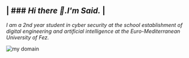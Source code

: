 | ###  *Hi there 👋.I'm Said.* |
---

   *I am a 2nd year student in cyber security at the school establishment of digital engineering and artificial intelligence* 
   *at the Euro-Mediterranean University of Fez.*


![my domain](https://user-images.githubusercontent.com/86806365/218285257-5c9f0654-8fb6-4872-841d-870998a94081.png)


<!--
**saidelouardi/saidelouardi** is a ✨ _special_ ✨ repository because its `README.md` (this file) appears on your GitHub profile.

Here are some ideas to get you started:

- 🔭 I’m currently working on ...
- 🌱 I’m currently learning ...
- 👯 I’m looking to collaborate on ...
- 🤔 I’m looking for help with ...
- 💬 Ask me about ...
- 📫 How to reach me: ...
- 😄 Pronouns: ...
- ⚡ Fun fact: ...
-->
